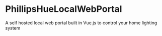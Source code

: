 # PhillipsHueLocalWebPortal
A self hosted local web portal built in Vue.js to control your home lighting system
